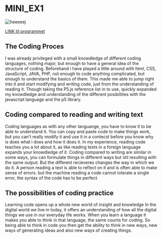# MINI_EX1

![heeeeej](https://github.com/madsdixen/mini_ex/blob/master/mini_ex1/screenshot.PNG?raw=true)

[LINK til programmet](https://rawgit.com/madsdixen/mini_ex/master/mini_ex1/index.html)

## The Coding Proces
I was already privileged with a small knowdledge of different coding languages, nothing major, but enough to have a general idea of the structure of coding. Beforehand i have played a little around with html, CSS, JavaScript, JAVA, PHP, not enough to code anything complicated, but enough to understand the basics of them. This made me able to jump right into it and start modifying and writing code, just from the understanding of reading it. Though taking the P5.js reference list in to use, quickly expanded my knowdledge and understanding of the different posibilities with the javascript language and the p5 library. 

## Coding compared to reading and writing text
Coding languages as with any other languange, you have to know it to be able to understand it. You can copy and paste code to make things work, but you can't really modify it and use it in a contecst before you know why is does what i does and how it does it. In my experience, reading code teaches you a lot about it, as like reading texts in a foreign language expands your knowdledge of it. 
  Coding compared to writing are similar in some ways, you can formulate things in different ways but stil resulting with the same output. But the different recieveres changes the way in which we do it. A person reading a text is able to reflect on it and is often able to make sense of errors. but the machine reading a code cannot tolerate a single error, the syntax of the code has to be perfect.

## The possibilities of coding practice
Learning code opens up a whole new world of insight and knowledge In the digital world we live in today, it offers an understanding of how all the digital things we use in our everyday life works. When you learn a language it makes you able to think in that language, the same counts for coding. So being able to think in code you then get the ability to think in new ways, new ways of generating ideas and also new ways of creating things.
